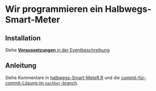 # Wir programmieren ein Halbwegs-Smart-Meter

## Installation

Siehe [**Voraussetzungen** in der Eventbeschreibung](https://fahrplan.bits-und-baeume.org/events/177.html)

## Anleitung

Siehe Kommentare in [halbwegs-Smart-MeteR.R](halbwegs-Smart-MeteR.R) und die [commit-für-commit-Lösung im `nachher`-branch](https://github.com/katrinleinweber/Halbwegs-Smart-MeteR/compare/nachher).
